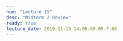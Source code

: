 ```yaml
---
num: "Lecture 15"
desc: "Midterm 2 Review"
ready: true
lecture_date: 2019-11-19 14:00:00.00-7:00
---
```

